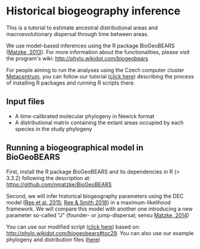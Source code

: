 # Historical biogeography inference

This is a tutorial to estimate ancestral distributional areas and macroevolutionary dispersal through time between areas.

We use model-based inferences using the R package BioGeoBEARS ([Matzke, 2013](https://doi.org/10.21425/F5FBG19694)). For more information about the functionalities, please visit the program's wiki: http://phylo.wikidot.com/biogeobears

For people aiming to run the analyses using the Czech computer cluster [Metacentrum](https://metavo.metacentrum.cz/en/index.html), you can follow our tutorial ([click here](https://github.com/pavelm14/lab_miscellaneous/tree/main/Rpackages)) describing the process of installing R packages and running R scripts there.

## Input files

- A time-calibrated molecular phylogeny in Newick format
- A distributional matrix containing the extant areas occupied by each species in the study phylogeny

## Running a biogeographical model in BioGeoBEARS

First, install the R package BioGeoBEARS and its dependencies in R (> 3.3.2) following the description at: https://github.com/nmatzke/BioGeoBEARS

Second, we will infer historical biogeography parameters using the DEC model ([Ree et al. 2015](https://doi.org/10.1111/j.0014-3820.2005.tb00940.x); [Ree & Smith 2018](https://doi.org/10.1080/10635150701883881)) in a maximum-likelihood framework. We will compare this model with another one introducing a new parameter so-called "J" (founder- or jump-dispersal; sensu [Matzke, 2014](http://dx.doi.org/10.1093/sysbio/syu056))

You can use our modified script ([click here](https://github.com/pavelm14/lab_miscellaneous/blob/main/biogeography/tutorial/DECvsDEC_J.R)) based on: http://phylo.wikidot.com/biogeobears#toc29. You can also use our example phylogeny and distribution files ([here](https://github.com/pavelm14/lab_miscellaneous/blob/main/biogeography/tutorial/))

